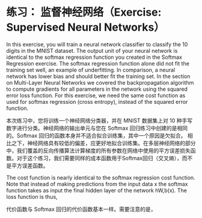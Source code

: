 # 练习： 监督神经网络（Exercise: Supervised Neural Networks）  

In this exercise, you will train a neural network classifier to classify the 10 digits in the MNIST dataset. The output unit of your neural network is identical to the softmax regression function you created in the Softmax Regression exercise. The softmax regression function alone did not fit the training set well, an example of underfitting. In comparison, a neural network has lower bias and should better fit the training set. In the section on Multi-Layer Neural Networks we covered the backpropagation algorithm to compute gradients for all parameters in the network using the squared error loss function. For this exercise, we need the same cost function as used for softmax regression (cross entropy), instead of the squared error function.  

本次练习中，您将训练一个神经网络分类器，并在 MNIST 数据集上对 10 种手写数字进行分类。神经网络的输出单元与您在 Softmax 回归练习中创建的是相同的。Softmax 回归的函数本身并不适合拟合训练集，其中一个原因是欠拟合。
相比之下，神经网络具有较低的偏差，应更好地拟合训练集。在多层神经网络的部分中，我们覆盖的反向传播算法计算梯度的所有参数在网络中使用的平方误差损失函数。对于这个练习，我们需要同样的成本函数用于Softmax回归（交叉熵），而不是平方误差函数。  


The cost function is nearly identical to the softmax regression cost function. Note that instead of making predictions from the input data x the softmax function takes as input the final hidden layer of the network hW,b(x). The loss function is thus,

代价函数与 Softmax 回归的代价函数基本一样。需要注意的是，